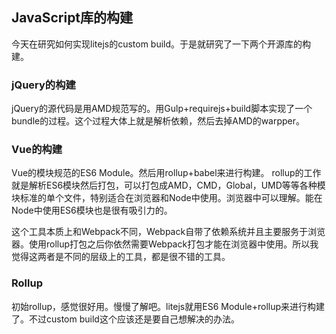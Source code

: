 ## JavaScript库的构建

今天在研究如何实现litejs的custom build。于是就研究了一下两个开源库的构建。

### jQuery的构建

jQuery的源代码是用AMD规范写的。用Gulp+requirejs+build脚本实现了一个bundle的过程。这个过程大体上就是解析依赖，然后去掉AMD的warpper。

### Vue的构建

Vue的模块规范的ES6 Module。然后用rollup+babel来进行构建。
rollup的工作就是解析ES6模块然后打包，可以打包成AMD，CMD，Global，UMD等等各种模块标准的单个文件，特别适合在浏览器和Node中使用。浏览器中可以理解。能在Node中使用ES6模块也是很有吸引力的。

这个工具本质上和Webpack不同，Webpack自带了依赖系统并且主要服务于浏览器。使用rollup打包之后你依然需要Webpack打包才能在浏览器中使用。所以我觉得这两者是不同的层级上的工具，都是很不错的工具。

### Rollup

初始rollup，感觉很好用。慢慢了解吧。litejs就用ES6 Module+rollup来进行构建了。不过custom build这个应该还是要自己想解决的办法。